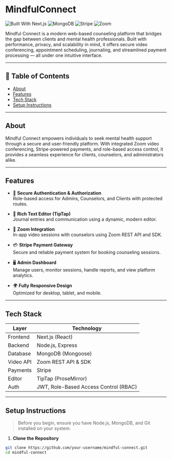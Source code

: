 # MindfulConnect

![Built With Next.js](https://img.shields.io/badge/Built%20with-Next.js-000?logo=next.js&logoColor=white)
![MongoDB](https://img.shields.io/badge/Database-MongoDB-4EA94B?logo=mongodb&logoColor=white)
![Stripe](https://img.shields.io/badge/Payments-Stripe-635BFF?logo=stripe&logoColor=white)
![Zoom](https://img.shields.io/badge/Video-Zoom-2D8CFF?logo=zoom&logoColor=white)

Mindful Connect is a modern web-based counseling platform that bridges the gap between clients and mental health professionals. Built with performance, privacy, and scalability in mind, it offers secure video conferencing, appointment scheduling, journaling, and streamlined payment processing — all under one intuitive interface.

---

## 📌 Table of Contents

- [About](#about)
- [Features](#features)
- [Tech Stack](#tech-stack)
- [Setup Instructions](#setup-instructions)

---

## About

Mindful Connect empowers individuals to seek mental health support through a secure and user-friendly platform. With integrated Zoom video conferencing, Stripe-powered payments, and role-based access control, it provides a seamless experience for clients, counselors, and administrators alike.

---

## Features

- 🔐 **Secure Authentication & Authorization**  
  Role-based access for Admins, Counselors, and Clients with protected routes.

- 💬 **Rich Text Editor (TipTap)**  
  Journal entries and communication using a dynamic, modern editor.

- 🎥 **Zoom Integration**  
  In-app video sessions with counselors using Zoom REST API and SDK.

- 💳 **Stripe Payment Gateway**  
  Secure and reliable payment system for booking counseling sessions.

- 🖥️ **Admin Dashboard**  
  Manage users, monitor sessions, handle reports, and view platform analytics.

- 🌍 **Fully Responsive Design**  
  Optimized for desktop, tablet, and mobile.

---

## Tech Stack

| Layer       | Technology        |
|-------------|-------------------|
| Frontend    | Next.js (React)   |
| Backend     | Node.js, Express  |
| Database    | MongoDB (Mongoose)|
| Video API   | Zoom REST API & SDK |
| Payments    | Stripe            |
| Editor      | TipTap (ProseMirror) |
| Auth        | JWT, Role-Based Access Control (RBAC) |

---

## Setup Instructions

> Before you begin, ensure you have Node.js, MongoDB, and Git installed on your system.

1. **Clone the Repository**

```bash
git clone https://github.com/your-username/mindful-connect.git
cd mindful-connect
